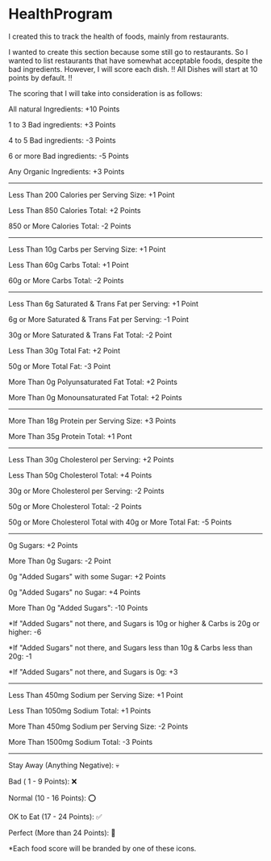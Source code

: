 # HealthProgram
I created this to track the health of foods, mainly from restaurants.


I wanted to create this section because some still go to restaurants. So I wanted to list restaurants that have somewhat acceptable foods, despite the bad ingredients. However, I will score each dish.
‼️ All Dishes will start at 10 points by default. ‼️ 

The scoring that I will take into consideration is as follows: 

All natural Ingredients: +10 Points

1 to 3 Bad ingredients:  +3 Points

4 to 5 Bad ingredients: -3 Points

6 or more Bad ingredients: -5 Points

Any Organic Ingredients: +3 Points

----

Less Than 200 Calories per Serving Size: +1 Point 

Less Than 850 Calories Total: +2 Points

850 or More Calories Total: -2 Points

----

Less Than 10g Carbs per Serving Size: +1 Point

Less Than 60g Carbs Total: +1 Point

60g or More Carbs Total: -2 Points

----

Less Than 6g Saturated & Trans Fat per Serving: +1 Point

6g or More Saturated & Trans Fat per Serving: -1 Point

30g or More Saturated & Trans Fat Total: -2 Point

Less Than 30g Total Fat: +2 Point

50g or More Total Fat: -3 Point

More Than 0g Polyunsaturated Fat Total: +2 Points

More Than 0g Monounsaturated Fat Total: +2 Points

----

More Than 18g Protein per Serving Size: +3 Points

More Than 35g Protein Total: +1 Pont

----

Less Than 30g Cholesterol per Serving: +2 Points

Less Than 50g Cholesterol Total: +4 Points

30g or More Cholesterol per Serving: -2 Points

50g or More Cholesterol Total: -2 Points

50g or More Cholesterol Total with 40g or More Total Fat: -5 Points

----

0g Sugars: +2 Points 

More Than 0g Sugars: -2 Point

0g "Added Sugars" with some Sugar: +2 Points

0g "Added Sugars" no Sugar: +4 Points

More Than 0g "Added Sugars": -10 Points

*If "Added Sugars" not there, and Sugars is 10g or higher & Carbs is 20g or higher: -6 

*If "Added Sugars" not there, and Sugars less than 10g & Carbs less than 20g: -1

*If "Added Sugars" not there, and Sugars is 0g: +3

----

Less Than 450mg Sodium per Serving Size: +1 Point

Less Than 1050mg Sodium Total: +1 Points

More Than 450mg Sodium per Serving Size: -2 Points

More Than 1500mg Sodium Total: -3 Points

----

Stay Away (Anything Negative): 💀 

Bad ( 1 - 9 Points): ❌ 

Normal (10 - 16 Points): ⭕ 

OK to Eat (17 - 24 Points): ✅ 

Perfect (More than 24 Points): 💎

*Each food score will be branded by one of these icons.
